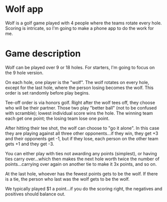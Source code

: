 # Wolf app
Wolf is a golf game played with 4 people where the teams rotate every hole.  Scoring is intricate, so I'm going to make a phone app to do the work for me.  

# Game description
Wolf can be played over 9 or 18 holes.  For starters, I'm going to focus on the 9 hole version.

On each hole, one player is the "wolf".  The wolf rotates on every hole, except for the last hole, where the person losing becomes the wolf.  This order is set randomly before play begins.

Tee-off order is via honors golf.  Right after the wolf tees off, they choose who will be their partner.  Those two play "better ball" (not to be confused with scramble); lowest individual score wins the hole.  The winning team each get one point; the losing team lose one point.  

After hitting their tee shot, the wolf can choose to "go it alone".   In this case they are playing against all three other opponents...if they win, they get +3 and their opponents get -1, but if they lose, each person on the other team gets +1 and they get -3.

You can either play with ties not awarding any points (simplest), or having ties carry over...which then makes the next hole worth twice the number of points...carrying over again on another tie to make it 3x points, and so on.  

At the last hole, whoever has the fewest points gets to be the wolf.  If there is a tie, the person who last was the wolf gets to be the wolf.

We typically played $1 a point...if you do the scoring right, the negatives and positives should balance out.
